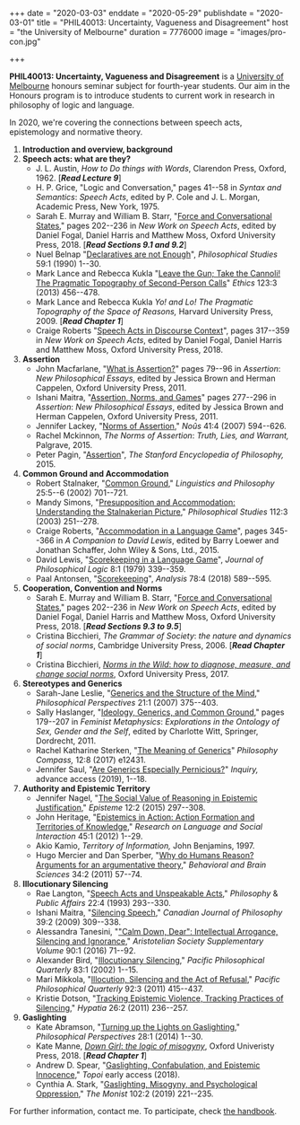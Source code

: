+++
date = "2020-03-03"
enddate = "2020-05-29"
publishdate = "2020-03-01"
title = "PHIL40013: Uncertainty, Vagueness and Disagreement"
host = "the University of Melbourne"
duration = 7776000
image = "images/pro-con.jpg"


+++

**<span class="caps">PHIL40013</span>: Uncertainty, Vagueness and Disagreement** is a [University of Melbourne](http://unimelb.edu.au) honours seminar subject for fourth-year students. Our aim in the Honours program is to introduce students to current work in research in philosophy of logic and language. 

In 2020, we're covering the connections between speech acts, epistemology and normative theory.



1. **Introduction and overview, background**
2. **Speech acts: what are they?**
	- J. L. Austin, *How to Do things with Words*, Clarendon Press,
Oxford, 1962. \[***Read Lecture 9***\]
	- H. P. Grice, "Logic and Conversation," pages 41--58 in *Syntax and
Semantics*: *Speech Acts*, edited by P. Cole and J. L. Morgan,
Academic Press, New York, 1975.
	- Sarah E. Murray and William B. Starr, "[Force and Conversational States](http://dx.doi.org/10.1093/oso/9780198738831.003.0009)," pages 202--236 in *New Work on Speech Acts*, edited by Daniel Fogal, Daniel Harris and Matthew Moss, Oxford University Press, 2018. \[***Read Sections 9.1 and 9.2***\]
	- Nuel Belnap "[Declaratives are not Enough](http://dx.doi.org/10.1007/BF00368389)", *Philosophical Studies* 59:1 (1990) 1--30.
	- Mark Lance and Rebecca Kukla "[Leave the Gun; Take the Cannoli! The Pragmatic Topography of Second-Person Calls](http://dx.doi.org/10.1086/669565)" *Ethics* 123:3 (2013) 456--478.
	- Mark Lance and Rebecca Kukla *Yo! and Lo! The Pragmatic Topography of the Space of Reasons,* Harvard University Press, 2009. \[***Read Chapter 1***\]
	- Craige Roberts "[Speech Acts in Discourse Context](http://dx.doi.org/10.1093/oso/9780198738831.001.0001)", pages 317--359 in *New Work on Speech Acts*, edited by Daniel Fogal, Daniel Harris and Matthew Moss, Oxford University Press, 2018.
3. **Assertion**
	- John Macfarlane, "[What is Assertion?](http://dx.doi.org/10.1093/acprof:oso/9780199573004.001.0001)" pages 79--96 in *Assertion*:
*New Philosophical Essays*, edited by Jessica Brown and Herman
Cappelen, Oxford University Press, 2011.
	- Ishani Maitra, "[Assertion, Norms, and Games](http://dx.doi.org/10.1093/acprof:oso/9780199573004.001.0001)" pages 277--296 in
*Assertion*: *New Philosophical Essays*, edited by Jessica Brown and
Herman Cappelen, Oxford University Press, 2011.
	- Jennifer Lackey, "[Norms of Assertion](http://dx.doi.org/10.1111/j.1468-0068.2007.00664.x)," *Noûs* 41:4 (2007) 594--626.
	- Rachel Mckinnon, *The Norms of Assertion*: *Truth, Lies, and Warrant,* Palgrave, 2015.
	- Peter Pagin, "[Assertion](http://plato.stanford.edu/archives/spr2015/entries/assertion/)", *The Stanford Encyclopedia of Philosophy,* 2015.
4. **Common Ground and Accommodation**
	- Robert Stalnaker, "[Common Ground](http://dx.doi.org/10.1023/A:1020867916902)," *Linguistics and Philosophy* 25:5--6 (2002) 701--721.
	- Mandy Simons, "[Presupposition and Accommodation: Understanding the Stalnakerian Picture](http://dx.doi.org/10.1023/A:1023004203043)," *Philosophical Studies* 112:3 (2003) 251--278.
	- Craige Roberts, "[Accommodation in a Language Game](https://onlinelibrary-wiley-com/doi/pdf/10.1002/9781118398593.ch22)", pages 345--366 in *A Companion to David Lewis*, edited by Barry Loewer and Jonathan Schaffer, John Wiley & Sons, Ltd., 2015.
	- David Lewis, "[Scorekeeping in a Language Game](http://dx.doi.org/10.1007/BF00258436)", *Journal of Philosophical Logic* 8:1 (1979) 339--359.
	- Paal Antonsen, "[Scorekeeping](http://dx.doi.org/10.1093/analys/anx145)", *Analysis* 78:4 (2018) 589--595.
5. **Cooperation, Convention and Norms**
	- Sarah E. Murray and William B. Starr, "[Force and Conversational States](http://dx.doi.org/10.1093/oso/9780198738831.003.0009)," pages 202--236 in *New Work on Speech Acts*, edited by Daniel Fogal, Daniel Harris and Matthew Moss, Oxford University Press, 2018. \[***Read Sections 9.3 to 9.5***\]
	- Cristina Bicchieri, *The Grammar of Society*: *the nature and dynamics of social norms*, Cambridge University Press, 2006. \[***Read Chapter 1***\]
	- Cristina Bicchieri, [*Norms in the Wild*: *how to diagnose, measure, and change social norms*](http://dx.doi.org/10.1093/acprof:oso/9780190622046.001.0001), Oxford University Press, 2017.
6. **Stereotypes and Generics**
	- Sarah-Jane Leslie, "[Generics and the Structure of the Mind](http://dx.doi.org/10.1111/j.1520-8583.2007.00138.x)," *Philosophical Perspectives* 21:1 (2007) 375--403.
	- Sally Haslanger, "[Ideology, Generics, and Common Ground](http://dx.doi.org/10.1007/978-90-481-3783-1_11)," pages 179--207 in *Feminist Metaphysics*: *Explorations in the Ontology of Sex, Gender and the Self*, edited by Charlotte Witt, Springer, Dordrecht, 2011.
	- Rachel Katharine Sterken, "[The Meaning of Generics](http://dx.doi.org/10.1111/phc3.12431)" *Philosophy Compass,* 12:8 (2017) e12431.
	- Jennifer Saul, "[Are Generics Especially Pernicious?](http://dx.doi.org/10.1080/0020174x.2017.1285995)" *Inquiry,* advance access (2019), 1--18.
7. **Authority and Epistemic Territory**
	- Jennifer Nagel, "[The Social Value of Reasoning in Epistemic
	Justification](http://dx.doi.org/10.1017/epi.2015.4)," *Episteme* 12:2 (2015) 297--308.
	- John Heritage, "[Epistemics in Action: Action Formation and Territories of Knowledge](http://dx.doi.org/10.1080/08351813.2012.646684)," *Research on Language and Social Interaction* 45:1 (2012) 1--29.
	- Akio Kamio, *Territory of Information,* John Benjamins, 1997.
	- Hugo Mercier and Dan Sperber, "[Why do Humans Reason? Arguments for an argumentative theory](http://dx.doi.org/10.1017/s0140525x10000968)," *Behavioral and Brain Sciences* 34:2 (2011) 57--74.
8. **Illocutionary Silencing**
	- Rae Langton, "[Speech Acts and Unspeakable Acts](https://www-jstor-org/stable/2265469)," *Philosophy* & *Public Affairs* 22:4 (1993) 293--330.
	- Ishani Maitra, "[Silencing Speech](https://www-jstor-org/stable/27822050)," *Canadian Journal of Philosophy* 39:2 (2009) 309--338.
	- Alessandra Tanesini, "["Calm Down, Dear": Intellectual Arrogance,
	Silencing and Ignorance](http://aristoteliansupp.oxfordjournals.org/content/90/1/71)," *Aristotelian Society Supplementary Volume* 90:1 (2016) 71--92.
	- Alexander Bird, "[Illocutionary Silencing](https://doi-org/10.1111/1468-0114.00137)," *Pacific Philosophical Quarterly* 83:1 (2002) 1--15.
	- Mari Mikkola, "[Illocution, Silencing and the Act of Refusal](http://dx.doi.org/10.1111/j.1468-0114.2011.01404.x)," *Pacific Philosophical Quarterly* 92:3 (2011) 415--437.
	- Kristie Dotson, "[Tracking Epistemic Violence, Tracking Practices of Silencing](http://dx.doi.org/10.1111/j.1527-2001.2011.01177.x)," *Hypatia* 26:2 (2011) 236--257.
9. **Gaslighting**
	- Kate Abramson, "[Turning up the Lights on Gaslighting](http://dx.doi.org/10.1111/phpe.12046)," *Philosophical Perspectives* 28:1 (2014) 1--30. 
	- Kate Manne, [*Down Girl*: *the logic of misogyny*](http://dx.doi.org/10.1093/oso/9780190604981.001.0001), Oxford
Univeristy Press, 2018. \[***Read Chapter 1***\]
	- Andrew D. Spear, "[Gaslighting, Confabulation, and Epistemic
	Innocence](http://dx.doi.org/10.1007/s11245-018-9611-z)," *Topoi* early access (2018).
	- Cynthia A. Stark, "[Gaslighting, Misogyny, and Psychological
	Oppression](http://dx.doi.org/10.1093/monist/onz007)," *The Monist* 102:2 (2019) 221--235.

For further information, contact me. To participate, check [the handbook](https://handbook.unimelb.edu.au/view/2019/PHIL40013).